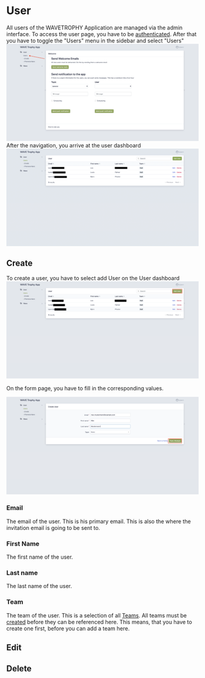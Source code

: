 # User

All users of the WAVETROPHY Application are managed via the admin interface.
To access the user page, you have to be [authenticated](../authentification/index.md#login).
After that you have to toggle the "Users" menu in the sidebar and select "Users"
![Navigate to Users][user.navigation]
After the navigation, you arrive at the user dashboard
![User dashboard][user.dashboard]

## Create

To create a user, you have to select add User on the User dashboard
![Add a user][user.add.new]

On the form page, you have to fill in the corresponding values.

![User form][user.add.form]

### Email

The email of the user. This is his primary email. This is also the where the invitation email is going to be sent to.

### First Name

The first name of the user.

### Last name

The last name of the user.

### Team

The team of the user. This is a selection of all [Teams](../team/index.md). 
All teams must be [created](../team/index.md#create) before they can be referenced here.
This means, that you have to create one first, before you can add a team here.

## Edit
## Delete

[user.navigation]: ./user.navigation.png "Navigate to users"
[user.dashboard]: ./user.dashboard.png "User dashboard"
[user.add]: ./user.add.png "Add user"
[user.add.new]: ./user.add.new.png "User form"
[user.add.form]: ./user.add.form.png "User form"
[user.add.finished]: ./user.add.finished.png "Added user"